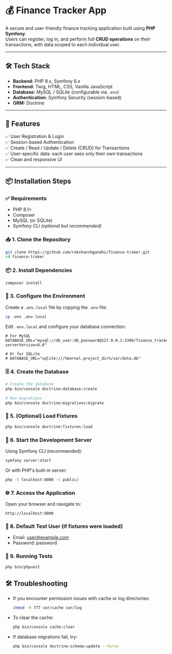 # 💰 Finance Tracker App

A secure and user-friendly finance tracking application built using **PHP Symfony**.  
Users can register, log in, and perform full **CRUD operations** on their transactions, with data scoped to each individual user.

---

## 🛠️ Tech Stack

- **Backend:** PHP 8.x, Symfony 6.x  
- **Frontend:** Twig, HTML, CSS, Vanilla JavaScript  
- **Database:** MySQL / SQLite (configurable via `.env`)  
- **Authentication:** Symfony Security (session-based)  
- **ORM:** Doctrine

---

## 🚀 Features

✅ User Registration & Login  
✅ Session-based Authentication  
✅ Create / Read / Update / Delete (CRUD) for Transactions  
✅ User-specific data: each user sees only their own transactions  
✅ Clean and responsive UI

---

## 📦 Installation Steps

### ✅ Requirements
- PHP 8.1+
- Composer
- MySQL (or SQLite)
- Symfony CLI *(optional but recommended)*

### 📥 1. Clone the Repository
```bash
git clone https://github.com/rakshanshgandhi/finance-traker.git
cd finance-traker
```

### 📦 2. Install Dependencies
```bash
composer install
```

### 🔧 3. Configure the Environment
Create a `.env.local` file by copying the `.env` file:
```bash
cp .env .env.local
```

Edit `.env.local` and configure your database connection:
```
# For MySQL
DATABASE_URL="mysql://db_user:db_password@127.0.0.1:3306/finance_tracker?serverVersion=8.0"

# Or for SQLite
# DATABASE_URL="sqlite:///%kernel.project_dir%/var/data.db"
```

### 🗄️ 4. Create the Database
```bash
# Create the database
php bin/console doctrine:database:create

# Run migrations
php bin/console doctrine:migrations:migrate
```

### 🌱 5. (Optional) Load Fixtures
```bash
php bin/console doctrine:fixtures:load
```

### 🚀 6. Start the Development Server
Using Symfony CLI (recommended):
```bash
symfony server:start
```

Or with PHP's built-in server:
```bash
php -S localhost:8000 -t public/
```

### 🌐 7. Access the Application
Open your browser and navigate to:
```
http://localhost:8000
```

### 🔐 8. Default Test User (if fixtures were loaded)
- Email: user@example.com
- Password: password

### 🧪 9. Running Tests
```bash
php bin/phpunit
```

## 🛠️ Troubleshooting
- If you encounter permission issues with cache or log directories:
  ```bash
  chmod -R 777 var/cache var/log
  ```
- To clear the cache:
  ```bash
  php bin/console cache:clear
  ```
- If database migrations fail, try:
  ```bash
  php bin/console doctrine:schema:update --force
  ```
